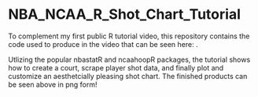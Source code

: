 # NBA_NCAA_R_Shot_Chart_Tutorial

To complement my first public R tutorial video, this repository contains the code used to produce in the video that can be seen here: . 

Utlizing the popular nbastatR and ncaahoopR packages, the tutorial shows how to create a court, scrape player shot data, and finally plot and customize an aesthetcially pleasing shot chart. The finished products can be seen above in png form!

